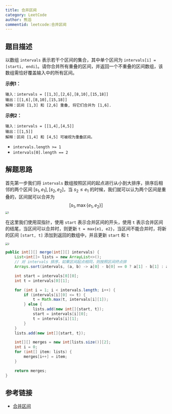 ```yaml
---
title: 合并区间
category: LeetCode
author: 熊滔
commentid: leetcode:合并区间
---
```


## 题目描述

以数组 `intervals` 表示若干个区间的集合，其中单个区间为 `intervals[i] = [starti, endi]`。请你合并所有重叠的区间，并返回一个不重叠的区间数组，该数组需恰好覆盖输入中的所有区间。

**示例1：**

```
输入：intervals = [[1,3],[2,6],[8,10],[15,18]]
输出：[[1,6],[8,10],[15,18]]
解释：区间 [1,3] 和 [2,6] 重叠, 将它们合并为 [1,6].
```

**示例2：**

```
输入：intervals = [[1,4],[4,5]]
输出：[[1,5]]
解释：区间 [1,4] 和 [4,5] 可被视为重叠区间。
```

- `intervals.length >= 1`
- `intervals[0].length == 2`

## 解题思路

首先第一步我们将 `intervals` 数组按照区间的起点进行从小到大排序，排序后相邻的两个区间 $[s_1, e_1], [s_2, e_2]$，当 $s_2 \leq e_1$ 的时候，我们就可以认为两个区间是重叠的，区间就可以合并为
$$
[s_1, \max\{ e_1, e_2 \}]
$$
<img src="https://cdn.jsdelivr.net/gh/LastKnightCoder/ImgHosting2/20210502112330.gif" alt="1" style="zoom:50%;" />

在这里我们使用双指针，使用 `start` 表示合并区间的开头，使用 `t` 表示合并区间的结尾，当区间可以合并时，则更新 `t = max{e1, e2}`，当区间不能合并时，将新的区间 `[start, t]` 添加到返回的数组中，并且更新 `start` 和 `t`

<img src="https://cdn.jsdelivr.net/gh/LastKnightCoder/ImgHosting2/20210502122418.gif" alt="2" style="zoom:50%;" />

```java
public int[][] merge(int[][] intervals) {
    List<int[]> lists = new ArrayList<>();
    // 对 intervals 排序，如果区间起点相同，则按照区间终点排
    Arrays.sort(intervals, (a, b) -> a[0] - b[0] == 0 ? a[1] - b[1] : a[0] - b[0]);

    int start = intervals[0][0];
    int t = intervals[0][1];

    for (int i = 1; i < intervals.length; i++) {
        if (intervals[i][0] <= t) {
            t = Math.max(t, intervals[i][1]);
        } else {
            lists.add(new int[]{start, t});
            start = intervals[i][0];
            t = intervals[i][1];
        }
    }
    lists.add(new int[]{start, t});

    int[][] merges = new int[lists.size()][2];
    int i = 0;
    for (int[] item: lists) {
        merges[i++] = item;
    }

    return merges;
}
```

## 参考链接

- [合并区间](https://leetcode-cn.com/problems/merge-intervals/)

